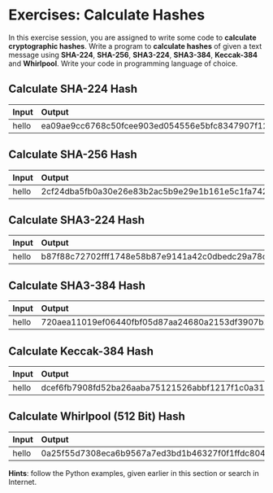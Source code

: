 # Exercises: Calculate Hashes

In this exercise session, you are assigned to write some code to **calculate cryptographic hashes**. Write a program to **calculate hashes** of given a text message using **SHA-224**, **SHA-256**, **SHA3-224**, **SHA3-384**, **Keccak-384** and **Whirlpool**. Write your code in programming language of choice.

## Calculate **SHA-224 Hash**

| **Input** | **Output** |
| :--- | :--- |
| hello | ea09ae9cc6768c50fcee903ed054556e5bfc8347907f12598aa24193 |

## Calculate **SHA-256 Hash**

| **Input** | **Output** |
| :--- | :--- |
| hello | 2cf24dba5fb0a30e26e83b2ac5b9e29e1b161e5c1fa7425e73043362938b9824 |

## Calculate **SHA3-224 Hash**

| **Input** | **Output** |
| :--- | :--- |
| hello | b87f88c72702fff1748e58b87e9141a42c0dbedc29a78cb0d4a5cd81 |

## Calculate **SHA3-384 Hash**

| **Input** | **Output** |
| :--- | :--- |
| hello | 720aea11019ef06440fbf05d87aa24680a2153df3907b23631e7177ce620fa1330ff07c0fddee54699a4c3ee0ee9d887 |

## Calculate **Keccak-384 Hash**

| **Input** | **Output** |
| :--- | :--- |
| hello | dcef6fb7908fd52ba26aaba75121526abbf1217f1c0a31024652d134d3e32fb4cd8e9c703b8f43e7277b59a5cd402175 |

## Calculate **Whirlpool \(512 Bit\) Hash**

| **Input** | **Output** |
| :--- | :--- |
| hello | 0a25f55d7308eca6b9567a7ed3bd1b46327f0f1ffdc804dd8bb5af40e88d78b88df0d002a89e2fdbd5876c523f1b67bc44e9f87047598e7548298ea1c81cfd73 |

**Hints**: follow the Python examples, given earlier in this section or search in Internet.

